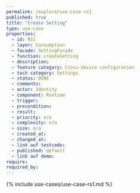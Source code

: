 ```yaml
---
permalink: /explore/use-case-rs1
published: true
title: "Create Setting"
type: use-case
properties:
  - id: RS1
  - layer: Consumption
  - facade: SettingFacade
  - function: createSetting
  - description:
  - feature category: Cross-device configuration
  - tech category: Settings
  - status: DONE
  - comments:
  - actor: Identity
  - component: Runtime
  - trigger:
  - precondition:
  - result:
  - priority: n/a
  - complexity: n/a
  - size: n/a
  - created_at:
  - changed_at:
  - link auf testcode:
  - published: default
  - link auf demo:
require:
required_by:
---
```


{% include use-cases/use-case-rs1.md %}